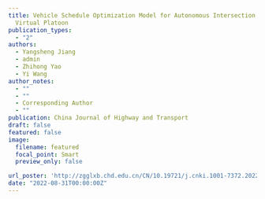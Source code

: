 ```yaml
---
title: Vehicle Schedule Optimization Model for Autonomous Intersection Based on
  Virtual Platoon
publication_types:
  - "2"
authors:
  - Yangsheng Jiang
  - admin
  - Zhihong Yao
  - Yi Wang
author_notes:
  - ""
  - ""
  - Corresponding Author
  - ""
publication: China Journal of Highway and Transport
draft: false
featured: false
image:
  filename: featured
  focal_point: Smart
  preview_only: false

url_poster: 'http://zgglxb.chd.edu.cn/CN/10.19721/j.cnki.1001-7372.2022.08.027'
date: "2022-08-31T00:00:00Z"
---
```

